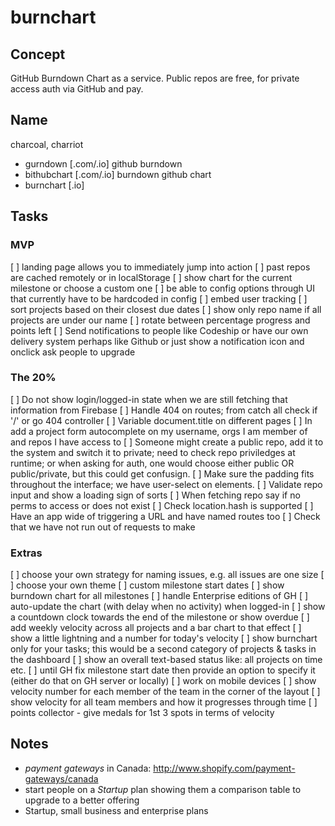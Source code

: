 # burnchart

## Concept

GitHub Burndown Chart as a service. Public repos are free, for private access auth via GitHub and pay.

## Name

charcoal, charriot

- gurndown [.com/.io] github burndown
- bithubchart [.com/.io] burndown github chart
- burnchart [.io]

## Tasks

### MVP

[ ] landing page allows you to immediately jump into action
[ ] past repos are cached remotely or in localStorage
[ ] show chart for the current milestone or choose a custom one
[ ] be able to config options through UI that currently have to be hardcoded in config
[ ] embed user tracking
[ ] sort projects based on their closest due dates
[ ] show only repo name if all projects are under our name
[ ] rotate between percentage progress and points left
[ ] Send notifications to people like Codeship or have our own delivery system perhaps like Github or just show a notification icon and onclick ask people to upgrade 

### The 20%

[ ] Do not show login/logged-in state when we are still fetching that information from Firebase
[ ] Handle 404 on routes; from catch all check if '/' or go 404 controller
[ ] Variable document.title on different pages
[ ] In add a project form autocomplete on my username, orgs I am member of and repos I have access to
[ ] Someone might create a public repo, add it to the system and switch it to private; need to check repo priviledges at runtime; or when asking for auth, one would choose either public OR public/private, but this could get confusign.
[ ] Make sure the padding fits throughout the interface; we have user-select on elements.
[ ] Validate repo input and show a loading sign of sorts
[ ] When fetching repo say if no perms to access or does not exist
[ ] Check location.hash is supported
[ ] Have an app wide of triggering a URL and have named routes too
[ ] Check that we have not run out of requests to make

### Extras

[ ] choose your own strategy for naming issues, e.g. all issues are one size
[ ] choose your own theme
[ ] custom milestone start dates
[ ] show burndown chart for all milestones
[ ] handle Enterprise editions of GH
[ ] auto-update the chart (with delay when no activity) when logged-in
[ ] show a countdown clock towards the end of the milestone or show overdue
[ ] add weekly velocity across all projects and a bar chart to that effect
[ ] show a little lightning and a number for today's velocity
[ ] show burnchart only for your tasks; this would be a second category of projects & tasks in the dashboard
[ ] show an overall text-based status like: all projects on time etc.
[ ] until GH fix milestone start date then provide an option to specify it (either do that on GH server or locally)
[ ] work on mobile devices
[ ] show velocity number for each member of the team in the corner of the layout
[ ] show velocity for all team members and how it progresses through time
[ ] points collector - give medals for 1st 3 spots in terms of velocity

## Notes

- *payment gateways* in Canada: http://www.shopify.com/payment-gateways/canada
- start people on a *Startup* plan showing them a comparison table to upgrade to a better offering
- Startup, small business and enterprise plans